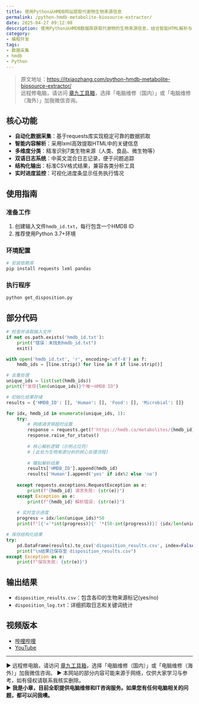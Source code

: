 ```yaml
---
title: 使用Python从HMDB网站提取代谢物生物来源信息
permalink: /python-hmdb-metabolite-biosource-extractor/
date: 2025-04-27 09:12:08
description: 使用Python从HMDB数据库获取代谢物的生物来源信息，结合智能HTML解析与关键词匹配算法，高效生成结构化数据报告。
category:
- 编程开发
tags:
- 数据采集
- hmdb
- Python
---
```


> 原文地址：<https://itxiaozhang.com/python-hmdb-metabolite-biosource-extractor/>  
> 远程修电脑，请访问 [章九工具箱](https://zhang9.com/)，选择「电脑维修（国内）」或「电脑维修（海外）」加我微信咨询。 

## 核心功能

- **自动化数据采集**：基于requests库实现稳定可靠的数据抓取
- **智能内容解析**：采用lxml高效提取HTML中的关键信息
- **多维度分类**：精准识别7类生物来源（人类、食品、微生物等）
- **双语日志系统**：中英文混合日志记录，便于问题追踪
- **结构化输出**：标准CSV格式结果，兼容各类分析工具
- **实时进度监控**：可视化进度条显示任务执行情况

## 使用指南

### 准备工作

1. 创建输入文件`hmdb_id.txt`，每行包含一个HMDB ID
2. 推荐使用Python 3.7+环境

### 环境配置

```bash
# 安装依赖库
pip install requests lxml pandas
```

### 执行程序

```bash
python get_disposition.py
```

## 部分代码

```python
# 检查并读取输入文件
if not os.path.exists('hmdb_id.txt'):
    print("错误：未找到hmdb_id.txt")
    exit()

with open('hmdb_id.txt', 'r', encoding='utf-8') as f:
    hmdb_ids = [line.strip() for line in f if line.strip()]

# 去重处理
unique_ids = list(set(hmdb_ids))
print(f"发现{len(unique_ids)}个唯一HMDB ID")

# 初始化结果存储
results = {'HMDB_ID': [], 'Human': [], 'Food': [], 'Microbial': []}

for idx, hmdb_id in enumerate(unique_ids, 1):
    try:
        # 网络请求带超时设置
        response = requests.get(f'https://hmdb.ca/metabolites/{hmdb_id}', timeout=10)
        response.raise_for_status()
        
        # 核心解析逻辑（示例占位符）
        # [此处为生物来源分析的核心处理流程]
        
        # 模拟解析结果
        results['HMDB_ID'].append(hmdb_id)
        results['Human'].append('yes' if idx%2 else 'no')
        
    except requests.exceptions.RequestException as e:
        print(f"{hmdb_id} 请求失败: {str(e)}")
    except Exception as e:
        print(f"{hmdb_id} 解析错误: {str(e)}")
    
    # 实时显示进度
    progress = idx/len(unique_ids)*50
    print(f"[{'='*int(progress)}{' '*(50-int(progress))}] {idx/len(unique_ids):.0%}", end='\r')

# 保存结构化结果
try:
    pd.DataFrame(results).to_csv('disposition_results.csv', index=False)
    print("\n结果已保存至 disposition_results.csv")
except Exception as e:
    print(f"保存失败: {str(e)}")
```

## 输出结果

- `disposition_results.csv`：包含各ID的生物来源标记(yes/no)
- `disposition_log.txt`：详细抓取日志和关键词统计

## 视频版本

- [哔哩哔哩](https://space.bilibili.com/3546607630944387)
- [YouTube](https://www.youtube.com/@itxiaozhang)

---
▶ 远程修电脑，请访问 [章九工具箱](https://zhang9.com/)，选择「电脑维修（国内）」或「电脑维修（海外）」加我微信咨询。 
▶ 本网站的部分内容可能来源于网络，仅供大家学习与参考，如有侵权请联系我核实删除。  
▶ **我是小章，目前全职提供电脑维修和IT咨询服务。如果您有任何电脑相关的问题，都可以问我噢。**  
